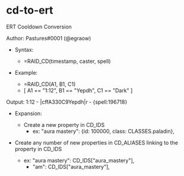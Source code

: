 # cd-to-ert
ERT Cooldown Conversion

Author: Pastures#0001 (@egraow) 

- Syntax: 
    - =RAID_CD(timestamp, caster, spell)
 
- Example:
    - =RAID_CD(A1, B1, C1)
    - \[ A1 == "1:12", B1 == "Yepdh", C1 == "Dark" \]
    
Output: 1:12 - |cffA330C9Yepdh|r - {spell:196718}

- Expansion:
    - Create a new property in CD_IDS
        - ex: "aura mastery": {id: 100000, class: CLASSES.paladin},

- Create any number of new properties in CD_ALIASES linking to the property in CD_IDS  
    - ex: "aura mastery": CD_IDS\["aura_mastery"],
        - "am": CD_IDS\["aura_mastery"],
